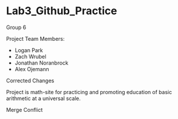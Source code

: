 # Lab3_Github_Practice
Group 6

Project Team Members:
- Logan Park
- Zach Wrubel
- Jonathan Noranbrock
- Alex Ojemann

Corrected Changes

Project is math-site for practicing and promoting education of basic arithmetic at a universal scale.

Merge Conflict
